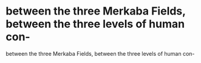 # between the three Merkaba Fields, between the three levels of human con-

between the three Merkaba Fields, between the three levels of human con-